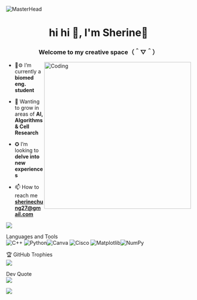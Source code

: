 ![MasterHead](https://i.pinimg.com/originals/da/e3/6a/dae36a74337de05e249ce5afcec907c1.gif)
<h1 align="center">hi hi 👋, I'm Sherine🌙</h1>
<h3 align="center">Welcome to my creative space（＾▽＾）</h3>
<img align="right" alt="Coding" width="400" src="https://i.pinimg.com/originals/22/22/bf/2222bf4e61a9c909705972dc2e1ad26a.gif">

- 🧫⚙️ I’m currently a **biomed eng. student**

- 🌱 Wanting to grow in areas of **AI, Algorithms & Cell Research**

- ✪ I’m looking to **delve into new experiences**

- 📫 How to reach me **sherinechung27@gmail.com**

![](https://github-readme-stats.vercel.app/api?username=shes-cw&theme=tokyonight&hide_border=false&include_all_commits=false&count_private=false)<br/>

Languages and Tools <br/>
![C++](https://img.shields.io/badge/c++-%2300599C.svg?style=for-the-badge&logo=c%2B%2B&logoColor=white) ![Python](https://img.shields.io/badge/python-3670A0?style=for-the-badge&logo=python&logoColor=ffdd54)![Canva](https://img.shields.io/badge/Canva-%2300C4CC.svg?style=for-the-badge&logo=Canva&logoColor=white) ![Cisco](https://img.shields.io/badge/cisco-%23049fd9.svg?style=for-the-badge&logo=cisco&logoColor=black) ![Matplotlib](https://img.shields.io/badge/Matplotlib-%23ffffff.svg?style=for-the-badge&logo=Matplotlib&logoColor=black)![NumPy](https://img.shields.io/badge/numpy-%23013243.svg?style=for-the-badge&logo=numpy&logoColor=white)

🏆 GitHub Trophies <br/>
![](https://github-profile-trophy.vercel.app/?username=shes-cw&theme=tokyonight&no-frame=false&no-bg=false&margin-w=4)

Dev Quote <br/>
![](https://quotes-github-readme.vercel.app/api?type=horizontal&theme=tokyonight)

[![](https://visitcount.itsvg.in/api?id=shes-cw&icon=1&color=6)](https://visitcount.itsvg.in)
